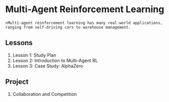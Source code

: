 # Multi-Agent Reinforcement Learning
	>Multi-agent reinforcement learning has many real-world applications, ranging from self-driving cars to warehouse management.

## Lessons

1. Lesson 1: Study Plan
1. Lesson 2: Introduction to Multi-Agent RL
1. Lesson 3: Case Study: AlphaZero

## Project
1. Collaboration and Competition
